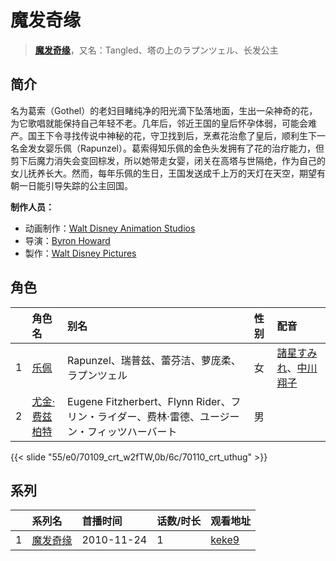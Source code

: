 # 魔发奇缘


> <u>**[魔发奇缘](https://bgm.tv/subject/13097)**</u>，又名：Tangled、塔の上のラプンツェル、长发公主

## 简介

名为葛索（Gothel）的老妇目睹纯净的阳光滴下坠落地面，生出一朵神奇的花，为它歌唱就能保持自己年轻不老。几年后，邻近王国的皇后怀孕体弱，可能会难产。国王下令寻找传说中神秘的花，守卫找到后，烹煮花治愈了皇后，顺利生下一名金发女婴乐佩（Rapunzel）。葛索得知乐佩的金色头发拥有了花的治疗能力，但剪下后魔力消失会变回棕发，所以她带走女婴，闭关在高塔与世隔绝，作为自己的女儿抚养长大。然而，每年乐佩的生日，王国发送成千上万的天灯在天空，期望有朝一日能引导失踪的公主回国。

**制作人员：**
- 动画制作：[Walt Disney Animation Studios](https://bgm.tv/person/13956)
- 导演：[Byron Howard](https://bgm.tv/person/22005)
- 製作：[Walt Disney Pictures](https://bgm.tv/person/6816)

## 角色

|     |   角色名   |   别名  | 性别 |  配音  |
|:--- |:------  |:----      |:---  |:--   |
| 1 | [乐佩](https://bgm.tv/character/70109) | Rapunzel、瑞普兹、蕾芬洁、萝庞柔、ラプンツェル | 女 | [諸星すみれ](https://bgm.tv/person/5107)、[中川翔子](https://bgm.tv/person/6320) |
| 2 | [尤金·费兹柏特](https://bgm.tv/character/70110) | Eugene Fitzherbert、Flynn Rider、フリン・ライダー、费林·雷德、ユージーン・フィッツハーバート | 男 |  |

{{< slide "55/e0/70109_crt_w2fTW,0b/6c/70110_crt_uthug" >}}

## 系列

|     | 系列名  | 首播时间       | 话数/时长 | 观看地址                                                     |
| :-- | :--- | :--------- | :---- | :------------------------------------------------------- |
| 1   |[魔发奇缘](https://bgm.tv/subject/13097)| 2010-11-24 | 1     | [keke9](https://www.keke9.app/play/179357-4-223227.html) |



